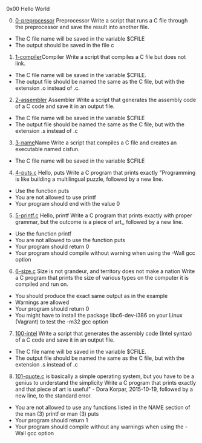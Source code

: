 0x00 Hello World

0. [0-preprocessor](0-preprocessor) Preprocessor
Write a script that runs a C file through the preprocessor and save the result into another file.
* The C file name will be saved in the variable $CFILE
* The output should be saved in the file c

1. [1-compiler](1-compiler)Compiler
Write a script that compiles a C file but does not link.
* The C file name will be saved in the variable $CFILE.
* The output file should be named the same as the C file, but with the extension .o instead of .c.

2. [2-assembler](2-assembler) Assembler
Write a script that generates the assembly code of a C code and save it in an output file.
* The C file name will be saved in the variable $CFILE
* The output file should be named the same as the C file, but with the extension .s instead of .c

3. [3-name](3-name)Name
Write a script that compiles a C file and creates an executable named cisfun.
* The C file name will be saved in the variable $CFILE

4. [4-puts.c](4-puts.c) Hello, puts
Write a C program that prints exactly "Programming is like building a multilingual puzzle, followed by a new line.
* Use the function puts
* You are not allowed to use printf
* Your program should end with the value 0

5. [5-printf.c](5-printf.c) Hello, printf
Write a C program that prints exactly with proper grammar, but the outcome is a piece of art,, followed by a new line.
* Use the function printf
* You are not allowed to use the function puts
* Your program should return 0
* Your program should compile without warning when using the -Wall gcc option

6. [6-size.c](6-size.c) Size is not grandeur, and territory does not make a nation
Write a C program that prints the size of various types on the computer it is compiled and run on.
* You should produce the exact same output as in the example
* Warnings are allowed
* Your program should return 0
* You might have to install the package libc6-dev-i386 on your Linux (Vagrant) to test the -m32 gcc option

7. [100-intel](100-intel)
Write a script that generates the assembly code (Intel syntax) of a C code and save it in an output file.
* The C file name will be saved in the variable $CFILE.
* The output file should be named the same as the C file, but with the extension .s instead of .c

8. [101-quote.c](101-quote.c) is basically a simple operating system, but you have to be a genius to understand the simplicity
Write a C program that prints exactly and that piece of art is useful" - Dora Korpar, 2015-10-19, followed by a new line, to the standard error.
* You are not allowed to use any functions listed in the NAME section of the man (3) printf or man (3) puts
* Your program should return 1
* Your program should compile without any warnings when using the -Wall gcc option
